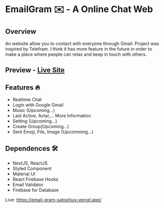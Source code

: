 # EmailGram ✉️ - A Online Chat Web

## Overview
An website allow you to contact with everyone through Gmail. Project was inspired by Telefram. I think it has more feature in the future in order to make a place where people can relax and keep in touch with others.

## Preview - [Live Site](https://email-gram-satoshiuy.vercel.app/)

## Features 🔥
- Realtime Chat
- Login with Google Gmail
- Music (Upcoming...)
- Last Active, Avtar,... More Information
- Setting (Upcoming...)
- Create Group(Upcoming...)
- Sent Emoji, File, Image (Upcomming...)

## Dependences 🛠️
- NextJS, ReactJS
- Styled Component
- Material UI
- React Firebase Hooks
- Email Validator
- Firebase for Database

Live: https://email-gram-satoshiuy.vercel.app/
